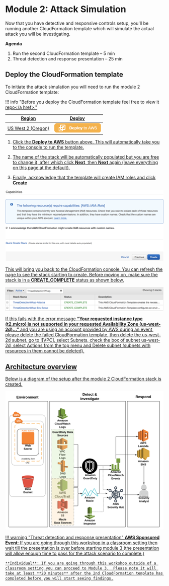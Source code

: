 # Module 2: Attack Simulation

Now that you have detective and responsive controls setup, you'll be running another CloudFormation template which will simulate the actual attack you will be investigating.

**Agenda**

1. Run the second CloudFormation template – 5 min
2. Threat detection and response presentation – 25 min

## Deploy the CloudFormation template

To initiate the attack simulation you will need to run the module 2 CloudFormation template: 

!!! info "Before you deploy the CloudFormation template feel free to view it <a href="https://github.com/aws-samples/aws-scaling-threat-detection-workshop/blob/master/templates/02-attack-simulation.yml" target="_blank">repo</a href>."

Region| Deploy
------|-----
US West 2 (Oregon) | <a href="https://console.aws.amazon.com/cloudformation/home?region=us-west-2#/stacks/new?stackName=ThreatDetectionWksp-Attacks&templateURL=https://s3-us-west-2.amazonaws.com/sa-security-specialist-workshops-us-west-2/threat-detect-workshop/staging/02-attack-simulation.yml" target="_blank">![Deploy Module 2 in us-west-2](./images/deploy-to-aws.png)</a>

1. Click the **Deploy to AWS** button above.  This will automatically take you to the console to run the template.  

2. The name of the stack will be automatically populated but you are free to change it, after which click **Next**, then **Next** again (leave everything on this page at the default).  

3. Finally, acknowledge that the template will create IAM roles and click **Create**

![IAM Capabilities](./images/iam-capabilities.png)

This will bring you back to the CloudFormation console. You can refresh the page to see the stack starting to create. Before moving on, make sure the stack is in a **CREATE_COMPLETE** status as shown below.

![Stack Complete](./images/02-stack-complete.png)

If this fails with the error message **“Your requested instance type (t2.micro) is not supported in your requested Availability Zone (us-west-2d)…”** and you are using an account provided by AWS during an event, please delete the failed CloudFormation template, then delete the us-west-2d subnet, go to <a href="https://us-west-2.console.aws.amazon.com/vpc/home" target="_blank">![VPC],  select Subnets, check the box of subnet us-west-2d, select Actions from the top menu and Delete subnet (subnets with resources in them cannot be deleted).

## Architecture overview

Below is a diagram of the setup after the module 2 CloudFormation stack is created.

![Module 2 Diagram](./images/02-diagram-module2-3.png)

!!! warning "Threat detection and response presentation"
    **AWS Sponsored Event**: If you are going through this workshop in a classroom setting then wait till the presentation is over before starting module 3 (the presentation will allow enough time to pass for the attack scenario to complete.)

    **Individual**: If you are going through this workshop outside of a classroom setting you can proceed to Module 3.  Please note it will take at least **20 minutes** after the 2nd CloudFormation template has completed before you will start seeing findings.
